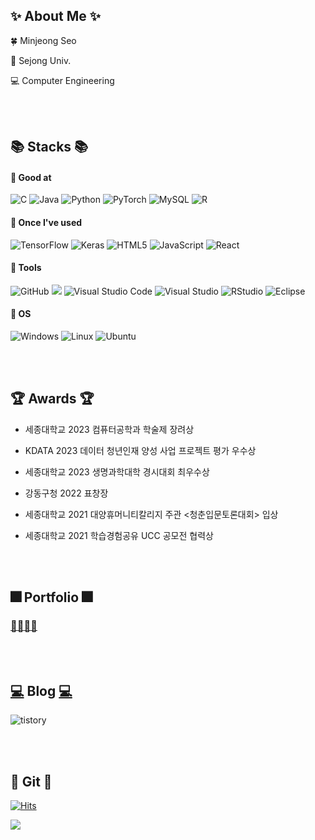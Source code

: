 ## ✨ About Me ✨

🍀 Minjeong Seo

🏫 Sejong Univ.

💻 Computer Engineering

<br/>
<br/>

## 📚 Stacks 📚
#### 📌 Good at
![C](https://img.shields.io/badge/c-%2300599C.svg?style=for-the-badge&logo=c&logoColor=white)
![Java](https://img.shields.io/badge/java-%23ED8B00.svg?style=for-the-badge&logo=openjdk&logoColor=white)
![Python](https://img.shields.io/badge/python-3670A0?style=for-the-badge&logo=python&logoColor=ffdd54)
![PyTorch](https://img.shields.io/badge/PyTorch-%23EE4C2C.svg?style=for-the-badge&logo=PyTorch&logoColor=white)
![MySQL](https://img.shields.io/badge/mysql-%2300f.svg?style=for-the-badge&logo=mysql&logoColor=white)
![R](https://img.shields.io/badge/r-%23276DC3.svg?style=for-the-badge&logo=r&logoColor=white)

#### 📌 Once I've used
![TensorFlow](https://img.shields.io/badge/TensorFlow-%23FF6F00.svg?style=for-the-badge&logo=TensorFlow&logoColor=white)
![Keras](https://img.shields.io/badge/Keras-%23D00000.svg?style=for-the-badge&logo=Keras&logoColor=white)
![HTML5](https://img.shields.io/badge/html5-%23E34F26.svg?style=for-the-badge&logo=html5&logoColor=white)
![JavaScript](https://img.shields.io/badge/javascript-%23323330.svg?style=for-the-badge&logo=javascript&logoColor=%23F7DF1E)
![React](https://img.shields.io/badge/react-%2320232a.svg?style=for-the-badge&logo=react&logoColor=%2361DAFB)


#### 📌 Tools
![GitHub](https://img.shields.io/badge/github-%23121011.svg?style=for-the-badge&logo=github&logoColor=white)
<img src="https://img.shields.io/badge/Google Colab-F9AB00?style=for-the-badge&logo=Google Colab&logoColor=white">
![Visual Studio Code](https://img.shields.io/badge/Visual%20Studio%20Code-0078d7.svg?style=for-the-badge&logo=visual-studio-code&logoColor=white)
![Visual Studio](https://img.shields.io/badge/Visual%20Studio-5C2D91.svg?style=for-the-badge&logo=visual-studio&logoColor=white)
![RStudio](https://img.shields.io/badge/RStudio-4285F4?style=for-the-badge&logo=rstudio&logoColor=white)
![Eclipse](https://img.shields.io/badge/Eclipse-FE7A16.svg?style=for-the-badge&logo=Eclipse&logoColor=white)


#### 📌 OS
![Windows](https://img.shields.io/badge/Windows-0078D6?style=for-the-badge&logo=windows&logoColor=white)
![Linux](https://img.shields.io/badge/Linux-FCC624?style=for-the-badge&logo=linux&logoColor=black)
![Ubuntu](https://img.shields.io/badge/Ubuntu-E95420?style=for-the-badge&logo=ubuntu&logoColor=white)

<br/>
<br/>

## 🏆 Awards 🏆
- 세종대학교 2023 컴퓨터공학과 학술제 장려상

- KDATA 2023 데이터 청년인재 양성 사업 프로젝트 평가 우수상

- 세종대학교 2023 생명과학대학 경시대회 최우수상
  
- 강동구청 2022 표창장

- 세종대학교 2021 대양휴머니티칼리지 주관 <청춘입문토론대회> 입상

- 세종대학교 2021 학습경험공유 UCC 공모전 협력상


  
<br/>
<br/>

## 🎆 Portfolio 🎆
### [📰](https://spotted-lillipilli-186.notion.site/s-Portfolio-fa2b396706e24c1c9cd9d4dfc1e8f223)[📰](https://spotted-lillipilli-186.notion.site/s-Portfolio-fa2b396706e24c1c9cd9d4dfc1e8f223)[📰](https://spotted-lillipilli-186.notion.site/s-Portfolio-fa2b396706e24c1c9cd9d4dfc1e8f223)[📰](https://spotted-lillipilli-186.notion.site/s-Portfolio-fa2b396706e24c1c9cd9d4dfc1e8f223)



<br/>
<br/>

## [💻](https://seom-j.tistory.com/) Blog [💻](https://seom-j.tistory.com/)
![tistory](https://img.shields.io/badge/tistory-E95420?style=for-the-badge&logo=tistory&logoColor=white)


<br/>
<br/>

## 🔧 Git 🔧
[![Hits](https://hits.seeyoufarm.com/api/count/incr/badge.svg?url=https%3A%2F%2Fgithub.com%2Fseom-j&count_bg=%23C6D8B8&title_bg=%23266D37&icon=&icon_color=%23E7E7E7&title=hits&edge_flat=false)](https://hits.seeyoufarm.com)

<img src="https://github-readme-stats.vercel.app/api?username=seom-j&theme=vue&show_icons=true"/></a>



